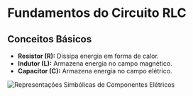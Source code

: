 
# Fundamentos do Circuito RLC

## Conceitos Básicos
- **Resistor (R):** Dissipa energia em forma de calor.
- **Indutor (L):** Armazena energia no campo magnético.
- **Capacitor (C):** Armazena energia no campo elétrico.

![Representações Simbólicas de Componentes Elétricos](link-to-image)

